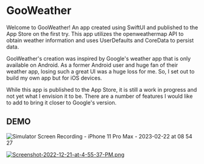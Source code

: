 
# GooWeather

Welcome to GooWeather! An app created using SwiftUI and published to the App Store on the first try. 
This app utilizes the openweathermap API to obtain weather information and uses UserDefaults and CoreData to persist data.

GooWeather's creation was inspired by Google's weather app that is only available on Android. 
As a former Android user and huge fan of their weather app, losing such a great UI was a huge loss for me.
So, I set out to build my own app but for iOS devices.

While this app is published to the App Store, it is still a work in progress and not yet what I envision it to be.
There are a number of features I would like to add to bring it closer to Google's version. 



## DEMO

![Simulator Screen Recording - iPhone 11 Pro Max - 2023-02-22 at 08 54 27](https://user-images.githubusercontent.com/50508424/220785885-9c63ee84-07d6-4787-af20-eedda66796f4.gif)



[![Screenshot-2022-12-21-at-4-55-37-PM.png](https://i.postimg.cc/sDmpWx91/Screenshot-2022-12-21-at-4-55-37-PM.png)](https://postimg.cc/QHB9GXzr)



